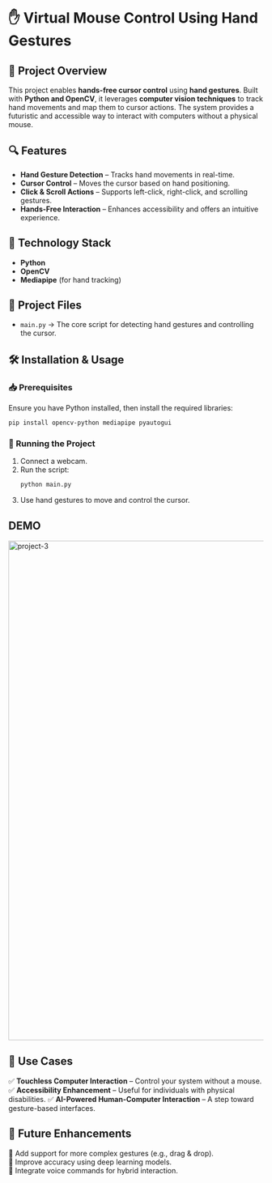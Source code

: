 # ✋ Virtual Mouse Control Using Hand Gestures

## 📌 Project Overview
This project enables **hands-free cursor control** using **hand gestures**. Built with **Python and OpenCV**, it leverages **computer vision techniques** to track hand movements and map them to cursor actions. The system provides a futuristic and accessible way to interact with computers without a physical mouse.

## 🔍 Features
- **Hand Gesture Detection** – Tracks hand movements in real-time.
- **Cursor Control** – Moves the cursor based on hand positioning.
- **Click & Scroll Actions** – Supports left-click, right-click, and scrolling gestures.
- **Hands-Free Interaction** – Enhances accessibility and offers an intuitive experience.

## 🚀 Technology Stack
- **Python**
- **OpenCV**
- **Mediapipe** (for hand tracking)

## 📂 Project Files
- `main.py` → The core script for detecting hand gestures and controlling the cursor.

## 🛠 Installation & Usage
### 📥 Prerequisites
Ensure you have Python installed, then install the required libraries:
```bash
pip install opencv-python mediapipe pyautogui
```

### 🏃 Running the Project
1. Connect a webcam.
2. Run the script:
   ```bash
   python main.py
   ```
3. Use hand gestures to move and control the cursor.

## DEMO
<img width="1918" height="987" alt="project-3" src="https://github.com/user-attachments/assets/deaa9d0b-230d-4cba-a824-f0b89c2ab984" />

## 🎯 Use Cases
✅ **Touchless Computer Interaction** – Control your system without a mouse.
✅ **Accessibility Enhancement** – Useful for individuals with physical disabilities.
✅ **AI-Powered Human-Computer Interaction** – A step toward gesture-based interfaces.

## 📢 Future Enhancements
🔹 Add support for more complex gestures (e.g., drag & drop).  
🔹 Improve accuracy using deep learning models.  
🔹 Integrate voice commands for hybrid interaction.

